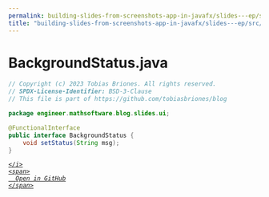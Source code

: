 ```yaml
---
permalink: building-slides-from-screenshots-app-in-javafx/slides---ep/src/main/java/engineer/mathsoftware/blog/slides/ui/BackgroundStatus.java.html
title: "building-slides-from-screenshots-app-in-javafx/slides---ep/src/main/java/engineer/mathsoftware/blog/slides/ui/BackgroundStatus.java"
---
```


# BackgroundStatus.java
```java
// Copyright (c) 2023 Tobias Briones. All rights reserved.
// SPDX-License-Identifier: BSD-3-Clause
// This file is part of https://github.com/tobiasbriones/blog

package engineer.mathsoftware.blog.slides.ui;

@FunctionalInterface
public interface BackgroundStatus {
    void setStatus(String msg);
}

```
<div class="social open-gh-btn my-4">
  <a class="btn btn-github" href="https://github.com/tobiasbriones/blog/tree/main/swe/dev/java/javafx/drawing/productivity/building-slides-from-screenshots-app-in-javafx/slides---ep/src/main/java/engineer/mathsoftware/blog/slides/ui/BackgroundStatus.java" target="_blank">
    <i class="fab fa-github">
      
    </i>
    <span>
      Open in GitHub
    </span>
  </a>
</div>